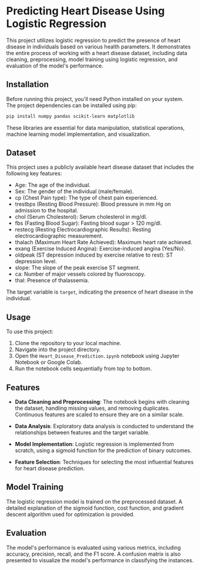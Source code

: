 # Predicting Heart Disease Using Logistic Regression

This project utilizes logistic regression to predict the presence of heart disease in individuals based on various health parameters. It demonstrates the entire process of working with a heart disease dataset, including data cleaning, preprocessing, model training using logistic regression, and evaluation of the model's performance.

## Installation

Before running this project, you'll need Python installed on your system. The project dependencies can be installed using pip:

```bash
pip install numpy pandas scikit-learn matplotlib
```

These libraries are essential for data manipulation, statistical operations, machine learning model implementation, and visualization.

## Dataset

This project uses a publicly available heart disease dataset that includes the following key features:

- Age: The age of the individual.
- Sex: The gender of the individual (male/female).
- cp (Chest Pain type): The type of chest pain experienced.
- trestbps (Resting Blood Pressure): Blood pressure in mm Hg on admission to the hospital.
- chol (Serum Cholesterol): Serum cholesterol in mg/dl.
- fbs (Fasting Blood Sugar): Fasting blood sugar > 120 mg/dl.
- restecg (Resting Electrocardiographic Results): Resting electrocardiographic measurement.
- thalach (Maximum Heart Rate Achieved): Maximum heart rate achieved.
- exang (Exercise Induced Angina): Exercise-induced angina (Yes/No).
- oldpeak (ST depression induced by exercise relative to rest): ST depression level.
- slope: The slope of the peak exercise ST segment.
- ca: Number of major vessels colored by fluoroscopy.
- thal: Presence of thalassemia.

The target variable is `target`, indicating the presence of heart disease in the individual.

## Usage

To use this project:

1. Clone the repository to your local machine.
2. Navigate into the project directory.
3. Open the `Heart_Disease_Prediction.ipynb` notebook using Jupyter Notebook or Google Colab.
4. Run the notebook cells sequentially from top to bottom.

## Features

- **Data Cleaning and Preprocessing**: The notebook begins with cleaning the dataset, handling missing values, and removing duplicates. Continuous features are scaled to ensure they are on a similar scale.

- **Data Analysis**: Exploratory data analysis is conducted to understand the relationships between features and the target variable.

- **Model Implementation**: Logistic regression is implemented from scratch, using a sigmoid function for the prediction of binary outcomes.

- **Feature Selection**: Techniques for selecting the most influential features for heart disease prediction.

## Model Training

The logistic regression model is trained on the preprocessed dataset. A detailed explanation of the sigmoid function, cost function, and gradient descent algorithm used for optimization is provided.

## Evaluation

The model's performance is evaluated using various metrics, including accuracy, precision, recall, and the F1 score. A confusion matrix is also presented to visualize the model's performance in classifying the instances.
